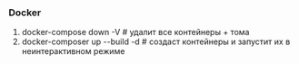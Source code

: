 ### Docker
1. docker-compose down -V # удалит все контейнеры + тома
2. docker-composer up --build -d # создаст контейнеры и запустит их в неинтерактивном режиме
